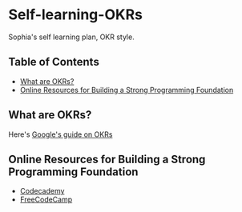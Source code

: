# Self-learning-OKRs
Sophia's self learning plan, OKR style. 


## Table of Contents
- [What are OKRs?](#what-are-OKRs?)
- [Online Resources for Building a Strong Programming Foundation](#Online-Resources-for-Building-a-Strong-Programming-Foundation)



## What are OKRs?
Here's [Google's guide on OKRs](https://rework.withgoogle.com/guides/set-goals-with-okrs/steps/introduction/)

## Online Resources for Building a Strong Programming Foundation
- [Codecademy](https://www.codecademy.com/)
- [FreeCodeCamp](https://www.freecodecamp.org/)

